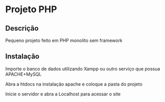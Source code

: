 # Projeto PHP

## Descrição
Pequeno projeto feito em PHP monolito sem framework

## Instalação
Importe o banco de dados utilizando Xampp ou outro serviço que possua APACHE+MySQL

Abra a htdocs na instalação apache e coloque a pasta do projeto

Inicie o servidor e abra a Localhost para acessar o site
